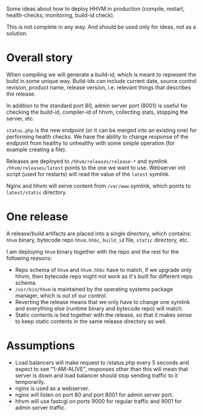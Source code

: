 Some ideas about how to deploy HHVM in production (compile, restart, health-checks, monitoring, build-id check).

This is not complete in any way. And should be used only for ideas, not as a solution.


Overall story
=============

When compiling we will generate a build-id, which is meant to represent the build in some unique way. Build-ids can include current date, source control revision, product name, release version, i.e. relevant things that describes the release.

In addition to the standard port 80, admin server port (8001) is useful for checking the build-id, compiler-id of hhvm, collecting stats, stopping the server, etc.

`status.php` is the new endpoint (or it can be merged into an existing one) for performing health checks. We have the ability to change response of the endpoint from healthy to unhealthy with some simple operation (for example creating a file).

Releases are deployed to `/hhvm/releases/release-*` and symlink `/hhvm/releases/latest` points to the one we want to use. Webserver init script (used for restarts) will read the value of the `latest` symlink.

Nginx and hhvm will serve content from `/var/www` symlink, which points to `latest/static` directory.

One release
===========

A release/build artifacts are placed into a single directory, which contains: `hhvm` binary, bytecode repo `hhvm.hhbc`, `build_id` file, `static` directory, etc.

I am deploying `hhvm` binary together with the repo and the rest for the following reasons:

* Repo schema of `hhvm` and `hhvm.hhbc` have to match, if we upgrade only hhvm, then bytecode repo might not work as it's built for different repo schema.
* `/usr/bin/hhvm` is maintained by the operating systems package manager, which is out of our control.
* Reverting the release means that we only have to change one symlink and everything else (runtime binary and bytecode repo) will match.
* Static contents is tied together with the release, so that it makes sense to keep static contents in the same release directory as well.

Assumptions
===========

* Load balancers will make request to /status.php every 5 seconds and expect to see "1-AM-ALIVE", responses other than this will mean that server is down and load balancer should stop sending traffic to it temporarily.
* nginx is used as a webserver.
* nginx will listen on port 80 and port 8001 for admin server port.
* hhvm will use fastcgi on ports 9000 for regular traffic and 9001 for admin server traffic.
